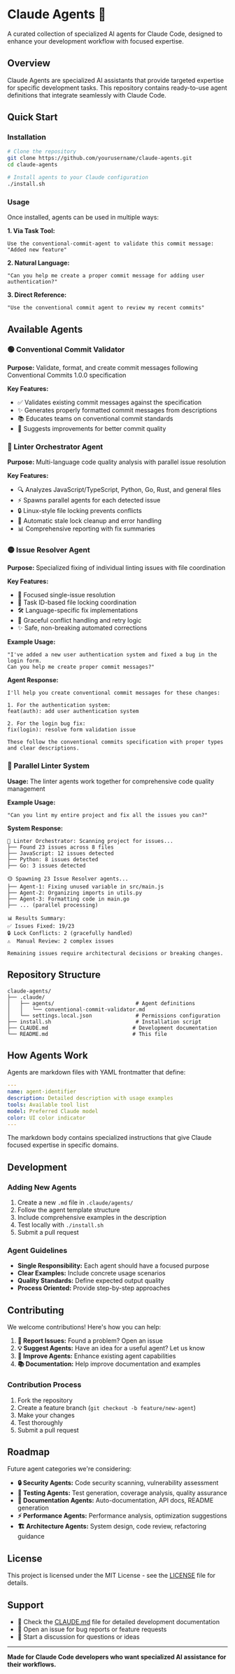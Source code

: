 # Claude Agents 🤖

A curated collection of specialized AI agents for Claude Code, designed to enhance your development workflow with focused expertise.

## Overview

Claude Agents are specialized AI assistants that provide targeted expertise for specific development tasks. This repository contains ready-to-use agent definitions that integrate seamlessly with Claude Code.

## Quick Start

### Installation

```bash
# Clone the repository
git clone https://github.com/yourusername/claude-agents.git
cd claude-agents

# Install agents to your Claude configuration
./install.sh
```

### Usage

Once installed, agents can be used in multiple ways:

**1. Via Task Tool:**
```
Use the conventional-commit-agent to validate this commit message: "Added new feature"
```

**2. Natural Language:**
```
"Can you help me create a proper commit message for adding user authentication?"
```

**3. Direct Reference:**
```
"Use the conventional commit agent to review my recent commits"
```

## Available Agents

### 🟢 Conventional Commit Validator
**Purpose:** Validate, format, and create commit messages following Conventional Commits 1.0.0 specification

**Key Features:**
- ✅ Validates existing commit messages against the specification
- ✨ Generates properly formatted commit messages from descriptions
- 📚 Educates teams on conventional commit standards
- 🔧 Suggests improvements for better commit quality

### 🔵 Linter Orchestrator Agent
**Purpose:** Multi-language code quality analysis with parallel issue resolution

**Key Features:**
- 🔍 Analyzes JavaScript/TypeScript, Python, Go, Rust, and general files
- ⚡ Spawns parallel agents for each detected issue
- 🔒 Linux-style file locking prevents conflicts
- 🧹 Automatic stale lock cleanup and error handling
- 📊 Comprehensive reporting with fix summaries

### 🟡 Issue Resolver Agent
**Purpose:** Specialized fixing of individual linting issues with file coordination

**Key Features:**
- 🎯 Focused single-issue resolution
- 🔐 Task ID-based file locking coordination  
- 🛠️ Language-specific fix implementations
- 🔄 Graceful conflict handling and retry logic
- ✨ Safe, non-breaking automated corrections

**Example Usage:**
```
"I've added a new user authentication system and fixed a bug in the login form. 
Can you help me create proper commit messages?"
```

**Agent Response:**
```
I'll help you create conventional commit messages for these changes:

1. For the authentication system:
feat(auth): add user authentication system

2. For the login bug fix:
fix(login): resolve form validation issue

These follow the conventional commits specification with proper types and clear descriptions.
```

### 🔄 Parallel Linter System
**Usage:** The linter agents work together for comprehensive code quality management

**Example Usage:**
```
"Can you lint my entire project and fix all the issues you can?"
```

**System Response:**
```
🔵 Linter Orchestrator: Scanning project for issues...
├── Found 23 issues across 8 files
├── JavaScript: 12 issues detected
├── Python: 8 issues detected  
├── Go: 3 issues detected

🟡 Spawning 23 Issue Resolver agents...
├── Agent-1: Fixing unused variable in src/main.js
├── Agent-2: Organizing imports in utils.py
├── Agent-3: Formatting code in main.go
├── ... (parallel processing)

📊 Results Summary:
✅ Issues Fixed: 19/23
🔒 Lock Conflicts: 2 (gracefully handled)
⚠️  Manual Review: 2 complex issues

Remaining issues require architectural decisions or breaking changes.
```

## Repository Structure

```
claude-agents/
├── .claude/
│   ├── agents/                          # Agent definitions
│   │   └── conventional-commit-validator.md
│   └── settings.local.json              # Permissions configuration
├── install.sh                           # Installation script
├── CLAUDE.md                           # Development documentation  
└── README.md                           # This file
```

## How Agents Work

Agents are markdown files with YAML frontmatter that define:

```yaml
---
name: agent-identifier
description: Detailed description with usage examples
tools: Available tool list
model: Preferred Claude model
color: UI color indicator
---
```

The markdown body contains specialized instructions that give Claude focused expertise in specific domains.

## Development

### Adding New Agents

1. Create a new `.md` file in `.claude/agents/`
2. Follow the agent template structure
3. Include comprehensive examples in the description
4. Test locally with `./install.sh`
5. Submit a pull request

### Agent Guidelines

- **Single Responsibility:** Each agent should have a focused purpose
- **Clear Examples:** Include concrete usage scenarios
- **Quality Standards:** Define expected output quality
- **Process Oriented:** Provide step-by-step approaches

## Contributing

We welcome contributions! Here's how you can help:

1. **🐛 Report Issues:** Found a problem? Open an issue
2. **💡 Suggest Agents:** Have an idea for a useful agent? Let us know
3. **🔧 Improve Agents:** Enhance existing agent capabilities
4. **📚 Documentation:** Help improve documentation and examples

### Contribution Process

1. Fork the repository
2. Create a feature branch (`git checkout -b feature/new-agent`)
3. Make your changes
4. Test thoroughly
5. Submit a pull request

## Roadmap

Future agent categories we're considering:

- **🔒 Security Agents:** Code security scanning, vulnerability assessment
- **🧪 Testing Agents:** Test generation, coverage analysis, quality assurance  
- **📖 Documentation Agents:** Auto-documentation, API docs, README generation
- **⚡ Performance Agents:** Performance analysis, optimization suggestions
- **🏗️ Architecture Agents:** System design, code review, refactoring guidance

## License

This project is licensed under the MIT License - see the [LICENSE](LICENSE) file for details.

## Support

- 📖 Check the [CLAUDE.md](CLAUDE.md) file for detailed development documentation
- 🐛 Open an issue for bug reports or feature requests  
- 💬 Start a discussion for questions or ideas

---

**Made for Claude Code developers who want specialized AI assistance for their workflows.**